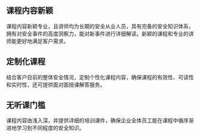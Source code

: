 ## 课程内容新颖
课程内容新颖专业，且讲师均为长期的安全从业人员，具有完备的安全知识体系，拥有对安全事件的高度洞察力，能对新事件进行详细解读。新颖的课程和专业的讲师能更好地满足客户需求。

## 定制化课程
结合客户目前的整体安全情况，定制个性化课程内容，确保课程的有效性、可读性和实时性，还可提供面对面授课解答服务。

## 无听课门槛
课程内容由浅入深，并提供详细的培训课件，确保企业全体员工能在课程中循序渐进地学习到不同程度的安全知识。
